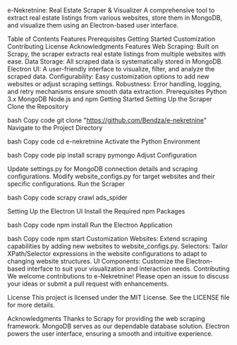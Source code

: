 e-Nekretnine: Real Estate Scraper & Visualizer
A comprehensive tool to extract real estate listings from various websites, store them in MongoDB, and visualize them using an Electron-based user interface.

Table of Contents
Features
Prerequisites
Getting Started
Customization
Contributing
License
Acknowledgments
Features
Web Scraping: Built on Scrapy, the scraper extracts real estate listings from multiple websites with ease.
Data Storage: All scraped data is systematically stored in MongoDB.
Electron UI: A user-friendly interface to visualize, filter, and analyze the scraped data.
Configurability: Easy customization options to add new websites or adjust scraping settings.
Robustness: Error handling, logging, and retry mechanisms ensure smooth data extraction.
Prerequisites
Python 3.x
MongoDB
Node.js and npm
Getting Started
Setting Up the Scraper
Clone the Repository

bash
Copy code
git clone "https://github.com/Bendza/e-nekretnine"
Navigate to the Project Directory

bash
Copy code
cd e-nekretnine
Activate the Python Environment

bash
Copy code
pip install scrapy pymongo
Adjust Configuration

Update settings.py for MongoDB connection details and scraping configurations.
Modify website_configs.py for target websites and their specific configurations.
Run the Scraper

bash
Copy code
scrapy crawl ads_spider


Setting Up the Electron UI
Install the Required npm Packages

bash
Copy code
npm install
Run the Electron Application

bash
Copy code
npm start
Customization
Websites: Extend scraping capabilities by adding new websites to website_configs.py.
Selectors: Tailor XPath/Selector expressions in the website configurations to adapt to changing website structures.
UI Components: Customize the Electron-based interface to suit your visualization and interaction needs.
Contributing
We welcome contributions to e-Nekretnine! Please open an issue to discuss your ideas or submit a pull request with enhancements.

License
This project is licensed under the MIT License. See the LICENSE file for more details.

Acknowledgments
Thanks to Scrapy for providing the web scraping framework.
MongoDB serves as our dependable database solution.
Electron powers the user interface, ensuring a smooth and intuitive experience.